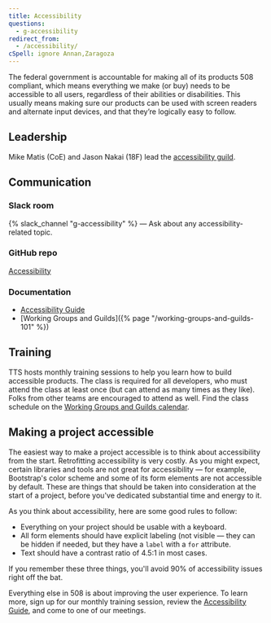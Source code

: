 ```yaml
---
title: Accessibility
questions:
  - g-accessibility
redirect_from:
  - /accessibility/
cSpell: ignore Annan,Zaragoza
---
```


The federal government is accountable for making all of its products 508
compliant, which means everything we make (or buy) needs to be accessible to all
users, regardless of their abilities or disabilities. This usually means making
sure our products can be used with screen readers and alternate input devices,
and that they’re logically easy to follow.

## Leadership

Mike Matis (CoE) and Jason Nakai (18F) lead the
[accessibility guild](https://github.com/18F/accessibility).

## Communication

### Slack room

{% slack_channel "g-accessibility" %} — Ask about any accessibility-related
topic.

### GitHub repo

[Accessibility](https://github.com/18F/accessibility)

### Documentation

- [Accessibility Guide](https://accessibility.18f.gov/)
- [Working Groups and Guilds]({% page "/working-groups-and-guilds-101" %})

## Training

TTS hosts monthly training sessions to help you learn how to build accessible
products. The class is required for all developers, who must attend the class at
least once (but can attend as many times as they like). Folks from other teams
are encouraged to attend as well. Find the class schedule on the
[Working Groups and Guilds calendar](https://www.google.com/calendar/embed?src=gsa.gov_o1aqcv28k1f0nmca5bkch8los4%40group.calendar.google.com&ctz=America/New_York).

## Making a project accessible

The easiest way to make a project accessible is to think about accessibility
from the start. Retrofitting accessibility is very costly. As you might expect,
certain libraries and tools are not great for accessibility — for example,
Bootstrap's color scheme and some of its form elements are not accessible by
default. These are things that should be taken into consideration at the start
of a project, before you've dedicated substantial time and energy to it.

As you think about accessibility, here are some good rules to follow:

- Everything on your project should be usable with a keyboard.
- All form elements should have explicit labeling (not visible — they can be
  hidden if needed, but they have a `label` with a `for` attribute.
- Text should have a contrast ratio of 4.5:1 in most cases.

If you remember these three things, you'll avoid 90% of accessibility issues
right off the bat.

Everything else in 508 is about improving the user experience. To learn more,
sign up for our monthly training session, review the
[Accessibility Guide](https://accessibility.18f.gov/), and come to one of our
meetings.
